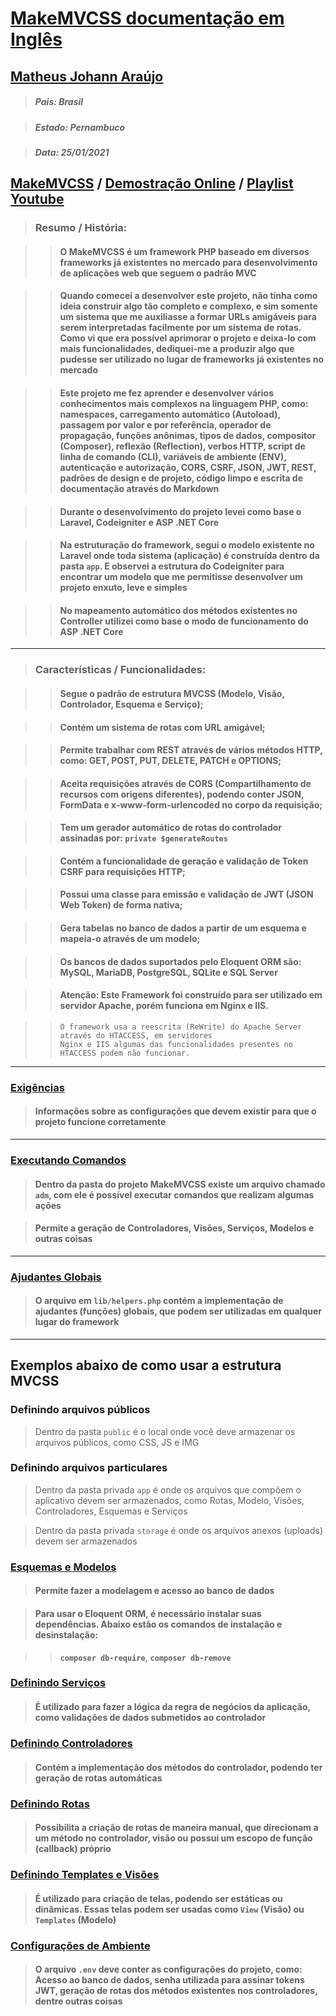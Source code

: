 # [MakeMVCSS documentação em Inglês](./README-EU.md)

## <a href="https://matheusjohannaraujo.herokuapp.com">Matheus Johann Araújo</a>

> ##### Pais: Brasil

> ##### Estado: Pernambuco

> ##### Data: 25/01/2021

## <a href="https://github.com/matheusjohannaraujo/makemvcss/">MakeMVCSS</a> / <a href="https://makemvcss.herokuapp.com">Demostração Online</a> / <a href="https://www.youtube.com/playlist?list=PLODC80noz2kLRlieO38YwqaJXuzevAO83">Playlist Youtube</a>

> ### Resumo / História:

>> #### O MakeMVCSS é um framework PHP baseado em diversos frameworks já existentes no mercado para desenvolvimento de aplicações web que seguem o padrão MVC

>> #### Quando comecei a desenvolver este projeto, não tinha como ideia construir algo tão completo e complexo, e sim somente um sistema que me auxiliasse a formar URLs amigáveis para serem interpretadas facilmente por um sistema de rotas. Como vi que era possível aprimorar o projeto e deixa-lo com mais funcionalidades, dediquei-me a produzir algo que pudesse ser utilizado no lugar de frameworks já existentes no mercado

>> #### Este projeto me fez aprender e desenvolver vários conhecimentos mais complexos na linguagem PHP, como: namespaces, carregamento automático (Autoload), passagem por valor e por referência, operador de propagação, funções anônimas, tipos de dados, compositor (Composer), reflexão (Reflection), verbos HTTP, script de linha de comando (CLI), variáveis de ambiente (ENV), autenticação e autorização, CORS, CSRF, JSON, JWT, REST, padrões de design e de projeto, código limpo e escrita de documentação através do Markdown

>> #### Durante o desenvolvimento do projeto levei como base o Laravel, Codeigniter e ASP .NET Core

>> #### Na estruturação do framework, segui o modelo existente no Laravel onde toda sistema (aplicação) é construída dentro da pasta `app`. E observei a estrutura do Codeigniter para encontrar um modelo que me permitisse desenvolver um projeto enxuto, leve e simples

>> #### No mapeamento automático dos métodos existentes no Controller utilizei como base o modo de funcionamento do ASP .NET Core

<hr>

> ### Características / Funcionalidades:

>> #### Segue o padrão de estrutura MVCSS (Modelo, Visão, Controlador, Esquema e Serviço);

>> #### Contém um sistema de rotas com URL amigável;

>> #### Permite trabalhar com REST através de vários métodos HTTP, como: GET, POST, PUT, DELETE, PATCH e OPTIONS;

>> #### Aceita requisições através de CORS (Compartilhamento de recursos com origens diferentes), podendo conter JSON, FormData e x-www-form-urlencoded no corpo da requisição;

>> #### Tem um gerador automático de rotas do controlador assinadas por: `private $generateRoutes`

>> ####	Contém a funcionalidade de geração e validação de Token CSRF para requisições HTTP;

>> #### Possui uma classe para emissão e validação de JWT (JSON Web Token) de forma nativa;

>> #### Gera tabelas no banco de dados a partir de um esquema e mapeia-o através de um modelo;

>> #### Os bancos de dados suportados pelo Eloquent ORM são: MySQL, MariaDB, PostgreSQL, SQLite e SQL Server

>> #### Atenção: Este Framework foi construído para ser utilizado em servidor Apache, porém funciona em Nginx e IIS.

>> ```
>> O framework usa a reescrita (ReWrite) do Apache Server através do HTACCESS, em servidores
>> Nginx e IIS algumas das funcionalidades presentes no HTACCESS podem não funcionar.
>> ```

<hr>

### [Exigências](./Requirements.md)

> #### Informações sobre as configurações que devem existir para que o projeto funcione corretamente

<hr>

### [Executando Comandos](./RunningCommands.md)

> #### Dentro da pasta do projeto MakeMVCSS existe um arquivo chamado `adm`, com ele é possível executar comandos que realizam algumas ações

> #### Permite a geração de Controladores, Visões, Serviços, Modelos e outras coisas

<hr>

### [Ajudantes Globais](./GlobalHelpers.md)

> #### O arquivo em `lib/helpers.php` contém a implementação de ajudantes (funções) globais, que podem ser utilizadas em qualquer lugar do framework

<hr>

## Exemplos abaixo de como usar a estrutura MVCSS

### Definindo arquivos públicos

> Dentro da pasta `public` é o local onde você deve armazenar os arquivos públicos, como CSS, JS e IMG

### Definindo arquivos particulares

> Dentro da pasta privada `app` é onde os arquivos que compõem o aplicativo devem ser armazenados, como Rotas, Modelo, Visões, Controladores, Esquemas e Serviços

> Dentro da pasta privada `storage` é onde os arquivos anexos (uploads) devem ser armazenados

### [Esquemas e Modelos](./SchemasAndModels.md)

> #### Permite fazer a modelagem e acesso ao banco de dados

> #### Para usar o Eloquent ORM, é necessário instalar suas dependências. Abaixo estão os comandos de instalação e desinstalação:

>> **`composer db-require`**, **`composer db-remove`**

### [Definindo Serviços](./DefiningServices.md)

> #### É utilizado para fazer a lógica da regra de negócios da aplicação, como validações de dados submetidos ao controlador

### [Definindo Controladores](./DefiningControllers.md)

> #### Contém a implementação dos métodos do controlador, podendo ter geração de rotas automáticas

### [Definindo Rotas](./DefiningRoutes.md)

> #### Possibilita a criação de rotas de maneira manual, que direcionam a um método no controlador, visão ou possui um escopo de função (callback) próprio

### [Definindo Templates e Visões](./DefiningTemplatesAndViews.md)

> #### É utilizado para criação de telas, podendo ser estáticas ou dinâmicas. Essas telas podem ser usadas como `View` (Visão) ou `Templates` (Modelo)

### [Configurações de Ambiente](./EnvironmentSettings.md)

> #### O arquivo `.env` deve conter as configurações do projeto, como: Acesso ao banco de dados, senha utilizada para assinar tokens JWT, geração de rotas dos métodos existentes nos controladores, dentre outras coisas

